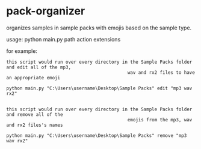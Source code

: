 # pack-organizer
organizes samples in sample packs with emojis based on the sample type.

usage:
    python main.py path action extensions

for example:

    this script would run over every directory in the Sample Packs folder and edit all of the mp3, 
                                                 wav and rx2 files to have an appropriate emoji
                                                 
    python main.py "C:\Users\username\Desktop\Sample Packs" edit "mp3 wav rx2"


    this script would run over every directory in the Sample Packs folder and remove all of the
                                                 emojis from the mp3, wav and rx2 files's names

    python main.py "C:\Users\username\Desktop\Sample Packs" remove "mp3 wav rx2"

